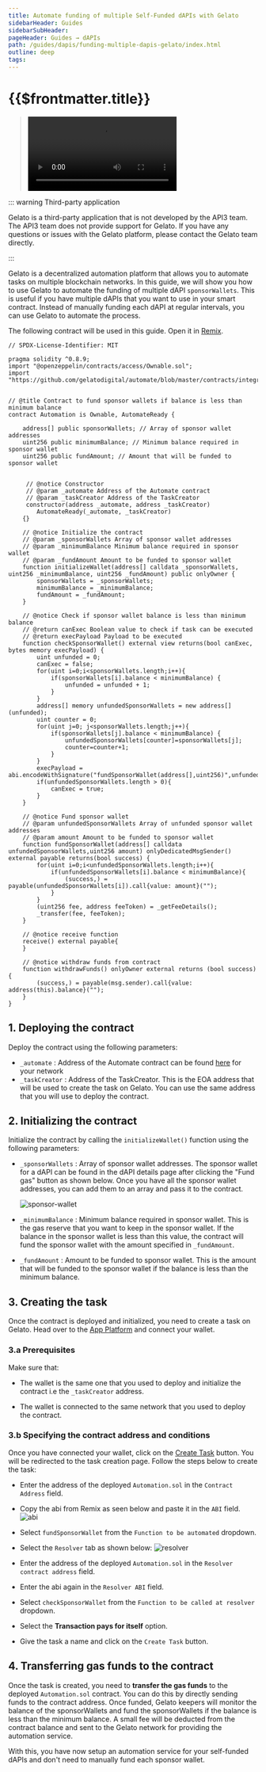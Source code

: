```yaml
---
title: Automate funding of multiple Self-Funded dAPIs with Gelato
sidebarHeader: Guides
sidebarSubHeader:
pageHeader: Guides → dAPIs
path: /guides/dapis/funding-multiple-dapis-gelato/index.html
outline: deep
tags:
---
```


<!-- https://blog.chain.link/smart-contract-call-another-smart-contract/ -->

<!-- https://medium.com/@blockchain101/calling-the-function-of-another-contract-in-solidity-f9edfa921f4c -->

<PageHeader/>

<SearchHighlight/>

<FlexStartTag/>

# {{$frontmatter.title}}

> <Video src="https://www.youtube.com/embed/9tbxmPXZs6A"/>

::: warning Third-party application

Gelato is a third-party application that is not developed by the API3 team. The
API3 team does not provide support for Gelato. If you have any questions or
issues with the Gelato platform, please contact the Gelato team directly.

:::

Gelato is a decentralized automation platform that allows you to automate tasks
on multiple blockchain networks. In this guide, we will show you how to use
Gelato to automate the funding of multiple dAPI `sponsorWallets`. This is useful
if you have multiple dAPIs that you want to use in your smart contract. Instead
of manually funding each dAPI at regular intervals, you can use Gelato to
automate the process.

The following contract will be used in this guide. Open it in
[Remix](https://remix.ethereum.org/#url=https://gist.githubusercontent.com/Ashar2shahid/a63d5b04ff9640c2f860f54dffa78995/raw/ce0a9461b817f59774deb1aaaa368438e4e3328b/Automation.sol).

```solidity
// SPDX-License-Identifier: MIT

pragma solidity ^0.8.9;
import "@openzeppelin/contracts/access/Ownable.sol";
import "https://github.com/gelatodigital/automate/blob/master/contracts/integrations/AutomateReady.sol";


// @title Contract to fund sponsor wallets if balance is less than minimum balance
contract Automation is Ownable, AutomateReady {

    address[] public sponsorWallets; // Array of sponsor wallet addresses
    uint256 public minimumBalance; // Minimum balance required in sponsor wallet
    uint256 public fundAmount; // Amount that will be funded to sponsor wallet


     // @notice Constructor
     // @param _automate Address of the Automate contract
     // @param _taskCreator Address of the TaskCreator
     constructor(address _automate, address _taskCreator)
        AutomateReady(_automate, _taskCreator)
    {}

    // @notice Initialize the contract
    // @param _sponsorWallets Array of sponsor wallet addresses
    // @param _minimumBalance Minimum balance required in sponsor wallet
    // @param _fundAmount Amount to be funded to sponsor wallet
    function initializeWallet(address[] calldata _sponsorWallets, uint256 _minimumBalance, uint256 _fundAmount) public onlyOwner {
        sponsorWallets = _sponsorWallets;
        minimumBalance = _minimumBalance;
        fundAmount = _fundAmount;
    }

    // @notice Check if sponsor wallet balance is less than minimum balance
    // @return canExec Boolean value to check if task can be executed
    // @return execPayload Payload to be executed
    function checkSponsorWallet() external view returns(bool canExec,  bytes memory execPayload) {
        uint unfunded = 0;
        canExec = false;
        for(uint i=0;i<sponsorWallets.length;i++){
            if(sponsorWallets[i].balance < minimumBalance) {
                unfunded = unfunded + 1;
            }
        }
        address[] memory unfundedSponsorWallets = new address[](unfunded);
        uint counter = 0;
        for(uint j=0; j<sponsorWallets.length;j++){
            if(sponsorWallets[j].balance < minimumBalance) {
                unfundedSponsorWallets[counter]=sponsorWallets[j];
                counter=counter+1;
            }
        }
        execPayload =  abi.encodeWithSignature("fundSponsorWallet(address[],uint256)",unfundedSponsorWallets,fundAmount);
        if(unfundedSponsorWallets.length > 0){
            canExec = true;
        }
    }

    // @notice Fund sponsor wallet
    // @param unfundedSponsorWallets Array of unfunded sponsor wallet addresses
    // @param amount Amount to be funded to sponsor wallet
    function fundSponsorWallet(address[] calldata unfundedSponsorWallets,uint256 amount) onlyDedicatedMsgSender() external payable returns(bool success) {
        for(uint i=0;i<unfundedSponsorWallets.length;i++){
            if(unfundedSponsorWallets[i].balance < minimumBalance){
                (success,) = payable(unfundedSponsorWallets[i]).call{value: amount}("");
            }
        }
        (uint256 fee, address feeToken) = _getFeeDetails();
        _transfer(fee, feeToken);
    }

    // @notice receive function
    receive() external payable{
    }

    // @notice withdraw funds from contract
    function withdrawFunds() onlyOwner external returns (bool success) {
        (success,) = payable(msg.sender).call{value: address(this).balance}("");
    }
}
```

## 1. Deploying the contract

Deploy the contract using the following parameters:

- `_automate` : Address of the Automate contract can be found
  [here](https://docs.gelato.network/developer-services/automate/contract-addresses)
  for your network
- `_taskCreator` : Address of the TaskCreator. This is the EOA address that will
  be used to create the task on Gelato. You can use the same address that you
  will use to deploy the contract.

## 2. Initializing the contract

Initialize the contract by calling the `initializeWallet()` function using the
following parameters:

- `_sponsorWallets` : Array of sponsor wallet addresses. The sponsor wallet for
  a dAPI can be found in the dAPI details page after clicking the "Fund gas"
  button as shown below. Once you have all the sponsor wallet addresses, you can
  add them to an array and pass it to the contract.

  <img src="../../assets/images/dapi-send-sponsorwallet.png" alt="sponsor-wallet" />

- `_minimumBalance` : Minimum balance required in sponsor wallet. This is the
  gas reserve that you want to keep in the sponsor wallet. If the balance in the
  sponsor wallet is less than this value, the contract will fund the sponsor
  wallet with the amount specified in `_fundAmount`.

- `_fundAmount` : Amount to be funded to sponsor wallet. This is the amount that
  will be funded to the sponsor wallet if the balance is less than the minimum
  balance.

## 3. Creating the task

Once the contract is deployed and initialized, you need to create a task on
Gelato. Head over to the [App Platform](https://app.gelato.network/) and connect
your wallet.

### 3.a Prerequisites

Make sure that:

- The wallet is the same one that you used to deploy and initialize the contract
  i.e the `_taskCreator` address.

- The wallet is connected to the same network that you used to deploy the
  contract.

### 3.b Specifying the contract address and conditions

Once you have connected your wallet, click on the
[Create Task](https://app.gelato.network/new-task) button. You will be
redirected to the task creation page. Follow the steps below to create the task:

- Enter the address of the deployed `Automation.sol` in the `Contract Address`
  field.

- Copy the abi from Remix as seen below and paste it in the `ABI` field.
  <img src="../../assets/images/gelato-get-abi.png" alt="abi" />

- Select `fundSponsorWallet` from the `Function to be automated` dropdown.

- Select the `Resolver` tab as shown below:
  <img src="../../assets/images/gelato-resolver.png" alt="resolver" />

- Enter the address of the deployed `Automation.sol` in the
  `Resolver contract address` field.

- Enter the abi again in the `Resolver ABI` field.

- Select `checkSponsorWallet` from the `Function to be called at resolver`
  dropdown.

- Select the **Transaction pays for itself** option.

- Give the task a name and click on the `Create Task` button.

## 4. Transferring gas funds to the contract

Once the task is created, you need to **transfer the gas funds** to the deployed
`Automation.sol` contract. You can do this by directly sending funds to the
contract address. Once funded, Gelato keepers will monitor the balance of the
sponsorWallets and fund the sponsorWallets if the balance is less than the
minimum balance. A small fee will be deducted from the contract balance and sent
to the Gelato network for providing the automation service.

With this, you have now setup an automation service for your self-funded dAPIs
and don't need to manually fund each sponsor wallet.

<FlexEndTag/>
